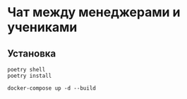 # Чат между менеджерами и учениками

## Установка
~~~
poetry shell
poetry install

docker-compose up -d --build
~~~